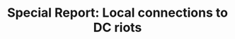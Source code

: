 ---
layout: post
categories: HSV
title: "Special Report: Local connections to DC riots"
title_link: "https://sendy.newgazette.co/w/A4yZPT8lDFIBbkqLkLiVoQ"
---